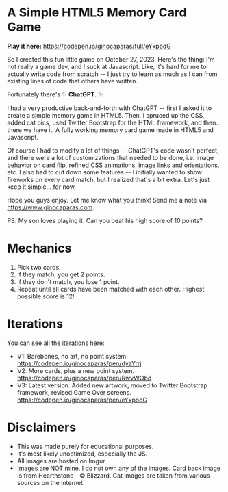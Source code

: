 # A Simple HTML5 Memory Card Game 

**Play it here:** https://codepen.io/ginocaparas/full/eYxpodG

So I created this fun little game on October 27, 2023. Here's the thing: I'm not really a game dev, and I suck at Javascript. Like, it's hard for me to actually write code from scratch -- I just try to learn as much as I can from existing lines of code that others have written.

Fortunately there's ✨ **ChatGPT**. ✨

I had a very productive back-and-forth with ChatGPT -- first I asked it to create a simple memory game in HTML5. Then, I spruced up the CSS, added cat pics, used Twitter Bootstrap for the HTML framework, and then... there we have it. A fully working memory card game made in HTML5 and Javascript. 

Of course I had to modify a lot of things -- ChatGPT's code wasn't perfect, and there were a lot of customizations that needed to be done, i.e. image behavior on card flip, refined CSS animations, image links and orientations, etc. I also had to cut down some features -- I initially wanted to show fireworks on every card match, but I realized that's a bit extra. Let's just keep it simple... for now.

Hope you guys enjoy. Let me know what you think! Send me a note via https://www.ginocaparas.com.

PS. My son loves playing it. Can you beat his high score of 10 points?

# Mechanics

1. Pick two cards.
2. If they match, you get 2 points.
3. If they don't match, you lose 1 point.
4. Repeat until all cards have been matched with each other. Highest possible score is 12!

# Iterations

You can see all the iterations here:
- V1: Barebones, no art, no point system. https://codepen.io/ginocaparas/pen/dyaYrrj
- V2: More cards, plus a new point system. https://codepen.io/ginocaparas/pen/RwvWObd
- V3: Latest version. Added new artwork, moved to Twitter Bootstrap framework, revised Game Over screens. https://codepen.io/ginocaparas/pen/eYxpodG

# Disclaimers

- This was made purely for educational purposes.
- It's most likely unoptimized, especially the JS.
- All images are hosted on Imgur.
- Images are NOT mine. I do not own any of the images. Card back image is from Hearthstone - &copy; Blizzard. Cat images are taken from various sources on the internet.
